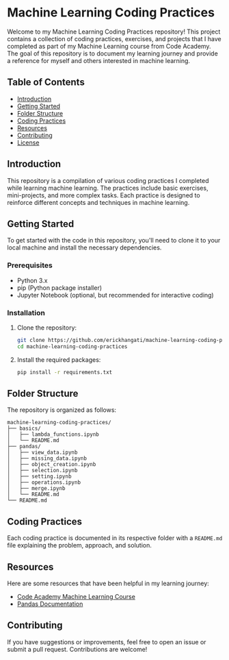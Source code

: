 # Machine Learning Coding Practices

Welcome to my Machine Learning Coding Practices repository! This project contains a collection of coding practices, exercises, and projects that I have completed as part of my Machine Learning course from Code Academy. The goal of this repository is to document my learning journey and provide a reference for myself and others interested in machine learning.

## Table of Contents

- [Introduction](#introduction)
- [Getting Started](#getting-started)
- [Folder Structure](#folder-structure)
- [Coding Practices](#coding-practices)
- [Resources](#resources)
- [Contributing](#contributing)
- [License](#license)

## Introduction

This repository is a compilation of various coding practices I completed while learning machine learning. The practices include basic exercises, mini-projects, and more complex tasks. Each practice is designed to reinforce different concepts and techniques in machine learning.

## Getting Started

To get started with the code in this repository, you'll need to clone it to your local machine and install the necessary dependencies.

### Prerequisites

- Python 3.x
- pip (Python package installer)
- Jupyter Notebook (optional, but recommended for interactive coding)

### Installation

1. Clone the repository:

   ```bash
   git clone https://github.com/erickhangati/machine-learning-coding-practices.git
   cd machine-learning-coding-practices
   
2. Install the required packages:

   ```bash
   pip install -r requirements.txt
   
## Folder Structure

The repository is organized as follows:

```
machine-learning-coding-practices/
├── basics/
│   ├── lambda_functions.ipynb
│   └── README.md
├── pandas/
│   ├── view_data.ipynb
│   ├── missing_data.ipynb
│   ├── object_creation.ipynb
│   ├── selection.ipynb
│   ├── setting.ipynb
│   ├── operations.ipynb
│   ├── merge.ipynb
│   └── README.md
└── README.md
```
## Coding Practices

Each coding practice is documented in its respective folder with a `README.md` file explaining the problem, approach, and solution.



## Resources

Here are some resources that have been helpful in my learning journey:

* [Code Academy Machine Learning Course](https://www.codecademy.com/learn/paths/data-science)
* [Pandas Documentation](https://pandas.pydata.org/docs/index.html)


## Contributing

If you have suggestions or improvements, feel free to open an issue or submit a pull request. Contributions are welcome!
